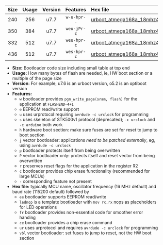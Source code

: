 |Size|Usage|Version|Features|Hex file|
|:-:|:-:|:-:|:-:|:--|
|240|256|u7.7|`w-u-hpr--`|[urboot_atmega168a_18mhz432_230400bps_lednop_fr_ur.hex](https://raw.githubusercontent.com/stefanrueger/urboot.hex/main/mcus/atmega168a/fcpu_18mhz432/230400_bps/urboot_atmega168a_18mhz432_230400bps_lednop_fr_ur.hex)|
|350|384|u7.7|`weu-jPr-c`|[urboot_atmega168a_18mhz432_230400bps_ee_lednop_fr_ce_ur_vbl.hex](https://raw.githubusercontent.com/stefanrueger/urboot.hex/main/mcus/atmega168a/fcpu_18mhz432/230400_bps/urboot_atmega168a_18mhz432_230400bps_ee_lednop_fr_ce_ur_vbl.hex)|
|332|512|u7.7|`weu-hpr-c`|[urboot_atmega168a_18mhz432_230400bps_ee_lednop_fr_ce_ur.hex](https://raw.githubusercontent.com/stefanrueger/urboot.hex/main/mcus/atmega168a/fcpu_18mhz432/230400_bps/urboot_atmega168a_18mhz432_230400bps_ee_lednop_fr_ce_ur.hex)|
|436|512|u7.7|`wes-hpr-c`|[urboot_atmega168a_18mhz432_230400bps_ee_lednop_fr_ce.hex](https://raw.githubusercontent.com/stefanrueger/urboot.hex/main/mcus/atmega168a/fcpu_18mhz432/230400_bps/urboot_atmega168a_18mhz432_230400bps_ee_lednop_fr_ce.hex)|

- **Size:** Bootloader code size including small table at top end
- **Usage:** How many bytes of flash are needed, ie, HW boot section or a multiple of the page size
- **Version:** For example, u7.6 is an urboot version, o5.2 is an optiboot version
- **Features:**
  + `w` bootloader provides `pgm_write_page(sram, flash)` for the application at `FLASHEND-4+1`
  + `e` EEPROM read/write support
  + `u` uses urprotocol requiring `avrdude -c urclock` for programming
  + `s` uses skeleton of STK500v1 protocol (deprecated); `-c urclock` and `-c arduino` both work
  + `h` hardware boot section: make sure fuses are set for reset to jump to boot section
  + `j` vector bootloader: applications *need to be patched externally*, eg, using `avrdude -c urclock`
  + `p` bootloader protects itself from being overwritten
  + `P` vector bootloader only: protects itself and reset vector from being overwritten
  + `r` preserves reset flags for the application in the register R2
  + `c` bootloader provides chip erase functionality (recommended for large MCUs)
  + `-` corresponding feature not present
- **Hex file:** typically MCU name, oscillator frequency (16 MHz default) and baud rate (115200 default) followed by
  + `ee` bootloader supports EEPROM read/write
  + `lednop` is a template bootloader with `mov rx,rx` nops as placeholders for LED operations
  + `fr` bootloader provides non-essential code for smoother error handing
  + `ce` bootloader provides a chip erase command
  + `ur` uses urprotocol and requires `avrdude -c urclock` for programming
  + `vbl` vector bootloader: set fuses to jump to reset, not the HW boot section
